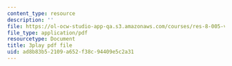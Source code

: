 ```yaml
---
content_type: resource
description: ''
file: https://ol-ocw-studio-app-qa.s3.amazonaws.com/courses/res-8-005-vibrations-and-waves-problem-solving-fall-2012/ad8b83b52109a652f38c94409e5c2a31_Usm7cWtAbRY.pdf
file_type: application/pdf
resourcetype: Document
title: 3play pdf file
uid: ad8b83b5-2109-a652-f38c-94409e5c2a31
---
```

